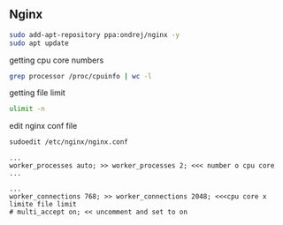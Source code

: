 
## Nginx


```bash
sudo add-apt-repository ppa:ondrej/nginx -y
sudo apt update
```

getting cpu core numbers

```bash
grep processor /proc/cpuinfo | wc -l
```

getting file limit
```bash
ulimit -n
```


edit nginx conf file 
```bash
sudoedit /etc/nginx/nginx.conf
```

```
...
worker_processes auto; >> worker_processes 2; <<< number o cpu core
...

...
worker_connections 768; >> worker_connections 2048; <<<cpu core x limite file limit
# multi_accept on; << uncomment and set to on
```
